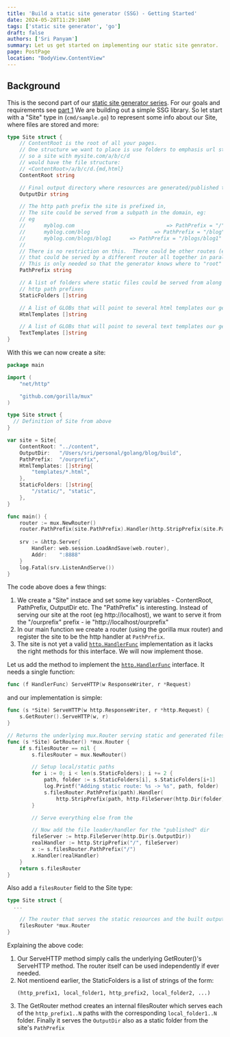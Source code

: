 ```yaml
---
title: 'Build a static site generator (SSG) - Getting Started'
date: 2024-05-28T11:29:10AM
tags: ['static site generator', 'go']
draft: false
authors: ['Sri Panyam']
summary: Let us get started on implementing our static site genrator.
page: PostPage
location: "BodyView.ContentView"
---
```


## Background

This is the second part of our [static site generator series](../).  For our goals and requirements see [part 1](../requirements) We are building out a simple SSG library.   So let start with a "Site" type in (`cmd/sample.go`) to represent some info about our Site, where files are stored and more:

```go
type Site struct {
	// ContentRoot is the root of all your pages.
	// One structure we want to place is use folders to emphasis url structure too
	// so a site with mysite.com/a/b/c/d
	// would have the file structure:
	// <ContentRoot>/a/b/c/d.{md,html}
	ContentRoot string

	// Final output directory where resources are generated/published to
	OutputDir string

	// The http path prefix the site is prefixed in,
	// The site could be served from a subpath in the domain, eg:
	// eg
	//		myblog.com								=> PathPrefix = "/"
	//		myblog.com/blog						=> PathPrefix = "/blog"
	//		myblog.com/blogs/blog1		=> PathPrefix = "/blogs/blog1"
	//
	// There is no restriction on this.  There could be other routes (eg /products page)
	// that could be served by a different router all together in parallel to say /blog.
	// This is only needed so that the generator knows where to "root" the blog in the URL
	PathPrefix string

	// A list of folders where static files could be served from along with their
	// http path prefixes
	StaticFolders []string

	// A list of GLOBs that will point to several html templates our generator will parse and use
	HtmlTemplates []string

	// A list of GLOBs that will point to several text templates our generator will parse and use
	TextTemplates []string
}
```

With this we can now create a site:

```go
package main

import (
	"net/http"

	"github.com/gorilla/mux"
)

type Site struct {
  // Definition of Site from above
}

var site = Site{
	ContentRoot: "../content",
	OutputDir:   "/Users/sri/personal/golang/blog/build",
	PathPrefix:  "/ourprefix",
	HtmlTemplates: []string{
		"templates/*.html",
	},
	StaticFolders: []string{
		"/static/", "static",
	},
}

func main() {
	router := mux.NewRouter()
	router.PathPrefix(site.PathPrefix).Handler(http.StripPrefix(site.PathPrefix, &site))
  
	srv := &http.Server{
		Handler: web.session.LoadAndSave(web.router),
		Addr:    ":8888"
	}
	log.Fatal(srv.ListenAndServe())
}

```

The code above does a few things:

1. We create a "Site" instace and set some key variables - ContentRoot, PathPrefix, OutputDir etc.  The "PathPrefix" is interesting.  Instead of serving our site at the root (eg http://localhost), we want to serve it from the "/ourprefix" prefix - ie "http://localhost/ourprefix"
2. In our main function we create a router (using the gorilla mux router) and register the site to be the http handler at `PathPrefix`.
3. The site is not yet a valid [`http.HandlerFunc`](https://pkg.go.dev/net/http#HandlerFunc) implementation as it lacks the right methods for this interface.   We will now implement those.


Let us add the method to implement the [`http.HandlerFunc`](https://pkg.go.dev/net/http#HandlerFunc) interface.  It needs a single function:

```go
func (f HandlerFunc) ServeHTTP(w ResponseWriter, r *Request)
```

and our implementation is simple:

```go
func (s *Site) ServeHTTP(w http.ResponseWriter, r *http.Request) {
	s.GetRouter().ServeHTTP(w, r)
}

// Returns the underlying mux.Router serving static and generated files
func (s *Site) GetRouter() *mux.Router {
	if s.filesRouter == nil {
		s.filesRouter = mux.NewRouter()

		// Setup local/static paths
		for i := 0; i < len(s.StaticFolders); i += 2 {
			path, folder := s.StaticFolders[i], s.StaticFolders[i+1]
			log.Printf("Adding static route: %s -> %s", path, folder)
			s.filesRouter.PathPrefix(path).Handler(
				http.StripPrefix(path, http.FileServer(http.Dir(folder))))
		}

		// Serve everything else from the

		// Now add the file loader/handler for the "published" dir
		fileServer := http.FileServer(http.Dir(s.OutputDir))
		realHandler := http.StripPrefix("/", fileServer)
		x := s.filesRouter.PathPrefix("/")
		x.Handler(realHandler)
	}
	return s.filesRouter
}
```

Also add a `filesRouter` field to the Site type:

```go
type Site struct {
  ...

	// The router that serves the static resources and the built output files
	filesRouter *mux.Router
}
```

Explaining the above code:

1. Our ServeHTTP method simply calls the underlying GetRouter()'s ServeHTTP method.  The router itself can be used independently if ever needed.
2. Not mentioend earlier, the StaticFolders is a list of strings of the form:
    ```
    (http_prefix1, local_folder1, http_prefix2, local_folder2, ...)
    ```
3. The GetRouter method creates an internal filesRouter which serves each of the `http_prefix1..N` paths with the corresponding `local_folder1..N` folder.  Finally it serves the `OutputDir` also as a static folder from the site's `PathPrefix`
